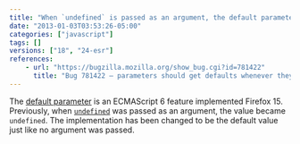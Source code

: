 ```yaml
---
title: "When `undefined` is passed as an argument, the default parameter will be used if any"
date: "2013-01-03T03:53:26-05:00"
categories: ["javascript"]
tags: []
versions: ["18", "24-esr"]
references:
    - url: "https://bugzilla.mozilla.org/show_bug.cgi?id=781422"
      title: "Bug 781422 – parameters should get defaults whenever they are undefined"
---
```

The [default parameter](https://developer.mozilla.org/docs/Web/JavaScript/Reference/default_parameters) is an ECMAScript 6 feature implemented Firefox 15. Previously, when [`undefined`](https://developer.mozilla.org/docs/Web/JavaScript/Reference/Global_Objects/undefined) was passed as an argument, the value became `undefined`. The implementation has been changed to be the default value just like no argument was passed.
